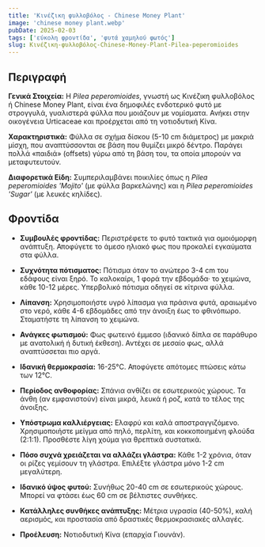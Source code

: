```yaml
---
title: 'Κινέζικη φυλλοβόλος - Chinese Money Plant'
image: 'chinese money plant.webp'
pubDate: 2025-02-03
tags: ['εύκολη φροντίδα', 'φυτά χαμηλού φωτός']
slug: Κινέζικη-φυλλοβόλος-Chinese-Money-Plant-Pilea-peperomioides
---
```


**Περιγραφή**
----------------
**Γενικά Στοιχεία:** Η *Pilea peperomioides*, γνωστή ως Κινέζικη φυλλοβόλος ή Chinese Money Plant, είναι ένα δημοφιλές ενδοτερικό φυτό με στρογγυλά, γυαλιστερά φύλλα που μοιάζουν με νομίσματα. Ανήκει στην οικογένεια Urticaceae και προέρχεται από τη νοτιοδυτική Κίνα.

**Χαρακτηριστικά:** Φύλλα σε σχήμα δίσκου (5-10 cm διάμετρος) με μακριά μίσχη, που αναπτύσσονται σε βάση που θυμίζει μικρό δέντρο. Παράγει πολλά «παιδιά» (offsets) γύρω από τη βάση του, τα οποία μπορούν να μεταφυτευτούν.

**Διαφορετικά Είδη:** Συμπεριλαμβάνει ποικιλίες όπως η *Pilea peperomioides 'Mojito'* (με φύλλα βαρκελώνης) και η *Pilea peperomioides 'Sugar'* (με λευκές κηλίδες).


**Φροντίδα**
--------------

* **Συμβουλές φροντίδας:** Περιστρέφετε το φυτό τακτικά για ομοιόμορφη ανάπτυξη. Αποφύγετε το άμεσο ηλιακό φως που προκαλεί εγκαύματα στα φύλλα.

* **Συχνότητα πότισματος:** Πότισμα όταν το ανώτερο 3-4 cm του εδάφους είναι ξηρό. Το καλοκαίρι, 1 φορά την εβδομάδα· το χειμώνα, κάθε 10-12 μέρες. Υπερβολικό πότισμα οδηγεί σε κίτρινα φύλλα.

* **Λίπανση:** Χρησιμοποιήστε υγρό λίπασμα για πράσινα φυτά, αραιωμένο στο νερό, κάθε 4-6 εβδομάδες από την άνοιξη έως το φθινόπωρο. Σταματήστε τη λίπανση το χειμώνα.

* **Ανάγκες φωτισμού:** Φως φωτεινό έμμεσο (ιδανικό δίπλα σε παράθυρο με ανατολική ή δυτική έκθεση). Αντέχει σε μεσαίο φως, αλλά αναπτύσσεται πιο αργά.

* **Ιδανική θερμοκρασία:** 16-25°C. Αποφύγετε απότομες πτώσεις κάτω των 12°C.

* **Περίοδος ανθοφορίας:** Σπάνια ανθίζει σε εσωτερικούς χώρους. Τα άνθη (αν εμφανιστούν) είναι μικρά, λευκά ή ροζ, κατά το τέλος της άνοιξης.

* **Υπόστρωμα καλλιέργειας:** Ελαφρύ και καλά αποστραγγιζόμενο. Χρησιμοποιήστε μείγμα από πηλό, περλίτη, και κοκκοποιημένη φλούδα (2:1:1). Προσθέστε λίγη χούμα για θρεπτικά συστατικά.

* **Πόσο συχνά χρειάζεται να αλλάζει γλάστρα:** Κάθε 1-2 χρόνια, όταν οι ρίζες γεμίσουν τη γλάστρα. Επιλέξτε γλάστρα μόνο 1-2 cm μεγαλύτερη.

* **Ιδανικό ύψος φυτού:** Συνήθως 20-40 cm σε εσωτερικούς χώρους. Μπορεί να φτάσει έως 60 cm σε βέλτιστες συνθήκες.

* **Κατάλληλες συνθήκες ανάπτυξης:** Μέτρια υγρασία (40-50%), καλή αερισμός, και προστασία από δραστικές θερμοκρασιακές αλλαγές.

* **Προέλευση:** Νοτιοδυτική Κίνα (επαρχία Γιουνάν).
```